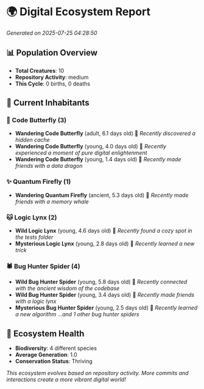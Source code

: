 # 🌍 Digital Ecosystem Report
*Generated on 2025-07-25 04:28:50*

## 📊 Population Overview
- **Total Creatures**: 10
- **Repository Activity**: medium
- **This Cycle**: 0 births, 0 deaths

## 👥 Current Inhabitants

### 🦋 Code Butterfly (3)
- **Wandering Code Butterfly** (adult, 6.1 days old) 💚
  *Recently discovered a hidden cache*
- **Wandering Code Butterfly** (young, 4.0 days old) 💚
  *Recently experienced a moment of pure digital enlightenment*
- **Wandering Code Butterfly** (young, 1.4 days old) 💚
  *Recently made friends with a data dragon*

### ✨ Quantum Firefly (1)
- **Wandering Quantum Firefly** (ancient, 5.3 days old) 💛
  *Recently made friends with a memory whale*

### 🐱 Logic Lynx (2)
- **Wild Logic Lynx** (young, 4.6 days old) 💚
  *Recently found a cozy spot in the tests folder*
- **Mysterious Logic Lynx** (young, 2.8 days old) 💚
  *Recently learned a new trick*

### 🕷️ Bug Hunter Spider (4)
- **Wild Bug Hunter Spider** (young, 5.8 days old) 💚
  *Recently connected with the ancient wisdom of the codebase*
- **Wild Bug Hunter Spider** (young, 3.4 days old) 💚
  *Recently made friends with a logic lynx*
- **Mysterious Bug Hunter Spider** (young, 2.5 days old) 💚
  *Recently learned a new algorithm*
  *...and 1 other bug hunter spiders*

## 🔬 Ecosystem Health
- **Biodiversity**: 4 different species
- **Average Generation**: 1.0
- **Conservation Status**: Thriving

*This ecosystem evolves based on repository activity. More commits and interactions create a more vibrant digital world!*